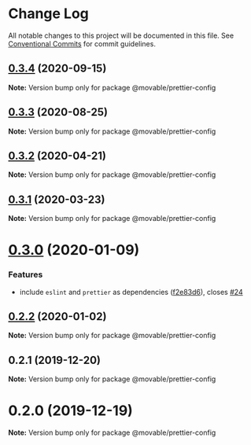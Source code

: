 # Change Log

All notable changes to this project will be documented in this file.
See [Conventional Commits](https://conventionalcommits.org) for commit guidelines.

## [0.3.4](https://github.com/movableink/lint-config/compare/@movable/prettier-config@0.3.3...@movable/prettier-config@0.3.4) (2020-09-15)

**Note:** Version bump only for package @movable/prettier-config

## [0.3.3](https://github.com/movableink/lint-config/compare/@movable/prettier-config@0.3.2...@movable/prettier-config@0.3.3) (2020-08-25)

**Note:** Version bump only for package @movable/prettier-config

## [0.3.2](https://github.com/movableink/lint-config/compare/@movable/prettier-config@0.3.1...@movable/prettier-config@0.3.2) (2020-04-21)

**Note:** Version bump only for package @movable/prettier-config

## [0.3.1](https://github.com/movableink/lint-config/compare/@movable/prettier-config@0.3.0...@movable/prettier-config@0.3.1) (2020-03-23)

**Note:** Version bump only for package @movable/prettier-config

# [0.3.0](https://github.com/movableink/lint-config/compare/@movable/prettier-config@0.2.2...@movable/prettier-config@0.3.0) (2020-01-09)

### Features

- include `eslint` and `prettier` as dependencies ([f2e83d6](https://github.com/movableink/lint-config/commit/f2e83d6c2055b8413ce4716bc6e2ecebf985dd29)), closes [#24](https://github.com/movableink/lint-config/issues/24)

## [0.2.2](https://github.com/movableink/lint-config/compare/@movable/prettier-config@0.2.1...@movable/prettier-config@0.2.2) (2020-01-02)

**Note:** Version bump only for package @movable/prettier-config

## 0.2.1 (2019-12-20)

**Note:** Version bump only for package @movable/prettier-config

# 0.2.0 (2019-12-19)

**Note:** Version bump only for package @movable/prettier-config
